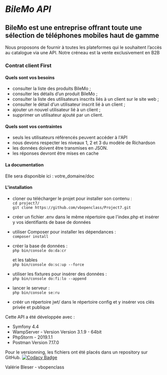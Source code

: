 # *BileMo API*

## BileMo est une entreprise offrant toute une sélection de téléphones mobiles haut de gamme

Nous proposons de fournir à toutes les plateformes qui le souhaitent l’accès au catalogue via une API. Notre créneau est la vente exclusivement en B2B

### Contrat client First
#### Quels sont vos besoins
*   consulter la liste des produits BileMo ;
*   consulter les détails d’un produit BileMo ;
*   consulter la liste des utilisateurs inscrits liés à un client sur le site web ;
*   consulter le détail d’un utilisateur inscrit lié à un client ;
*   ajouter un nouvel utilisateur lié à un client ;
*   supprimer un utilisateur ajouté par un client.

#### Quels sont vos contraintes
*   seuls les utilisateurs référencés peuvent accéder à l'API
*   nous devons respecter les niveaux 1, 2 et 3 du modèle de Richardson
*   les données doivent être transmises en JSON.
*   les réponses devront être mises en cache

#### La documentation
Elle sera disponible ici : votre_domaine/doc

#### L'installation
*   cloner ou télécharger le projet pour installer son contenu : <br>
```cd project7/```<br>
```git clone https://github.com/vbopenclass/Project7.git```

*   créer un fichier .env dans le même répertoire que l'index.php et insérer y vos identifiants de base de données
*   utiliser Composer pour installer les dépendances :<br>
```composer install```

*   créer la base de données :<br>
```php bin/console do:da:cr```

    et les tables<br>
```php bin/console do:sc:up --force```

*   utiliser les fixtures pour insérer des données :<br>
```php bin/console do:fi:lo --append```

*   lancer le serveur :<br>
```php bin/console se:ru```

*   créér un répertoire jwt/ dans le répertoire config et y insérer vos clés privée et publique

Cette API a été développée avec :
*   Symfony 4.4
*   WampServer - Version Version 3.1.9 - 64bit 
*   PhpStorm - 2019.1.1
*   Postman Version 7.17.0

Pour le versionning, les fichiers ont été placés dans un repository sur GitHub.
[![Codacy Badge](https://api.codacy.com/project/badge/Grade/3d25db7847a741f09ad24670adf796ad)](https://www.codacy.com/manual/vbopenclass/Project7?utm_source=github.com&amp;utm_medium=referral&amp;utm_content=vbopenclass/Project7&amp;utm_campaign=Badge_Grade)

Valérie Bleser - vbopenclass<br>